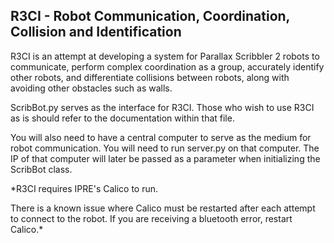 R3CI - Robot Communication, Coordination, Collision and Identification
-----------------------------------------------------------------------

R3CI is an attempt at developing a system for Parallax Scribbler 2 robots to
communicate, perform complex coordination as a group, accurately identify
other robots, and differentiate collisions between robots, along with avoiding
other obstacles such as walls.

ScribBot.py serves as the interface for R3CI. Those who wish to use R3CI as is should
refer to the documentation within that file. 

You will also need to have a central computer to serve as the medium for robot 
communication. You will need to run server.py on that computer. The IP of that computer 
will later be passed as a parameter when initializing the ScribBot class.


*R3CI requires IPRE's Calico to run.

There is a known issue where Calico must be restarted after each attempt to connect to the robot.
If you are receiving a bluetooth error, restart Calico.*

